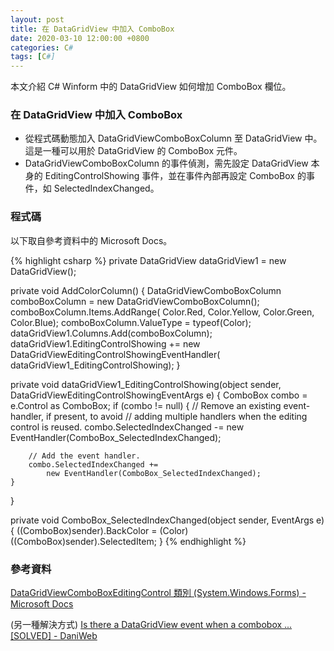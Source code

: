 ```yaml
---
layout: post
title: 在 DataGridView 中加入 ComboBox
date: 2020-03-10 12:00:00 +0800
categories: C# 
tags: [C#]
---
```


本文介紹 C# Winform 中的 DataGridView 如何增加 ComboBox 欄位。

### 在 DataGridView 中加入 ComboBox

- 從程式碼動態加入 DataGridViewComboBoxColumn 至 DataGridView 中。這是一種可以用於 DataGridView 的 ComboBox 元件。
- DataGridViewComboBoxColumn 的事件偵測，需先設定 DataGridView 本身的 EditingControlShowing 事件，並在事件內部再設定 ComboBox 的事件，如 SelectedIndexChanged。

### 程式碼

以下取自參考資料中的 Microsoft Docs。

{% highlight csharp %}
private DataGridView dataGridView1 = new DataGridView();

private void AddColorColumn()
{
    DataGridViewComboBoxColumn comboBoxColumn =
        new DataGridViewComboBoxColumn();
    comboBoxColumn.Items.AddRange(
        Color.Red, Color.Yellow, Color.Green, Color.Blue);
    comboBoxColumn.ValueType = typeof(Color);
    dataGridView1.Columns.Add(comboBoxColumn);
    dataGridView1.EditingControlShowing +=
        new DataGridViewEditingControlShowingEventHandler(
        dataGridView1_EditingControlShowing);
}

private void dataGridView1_EditingControlShowing(object sender,
    DataGridViewEditingControlShowingEventArgs e)
{
    ComboBox combo = e.Control as ComboBox;
    if (combo != null)
    {
        // Remove an existing event-handler, if present, to avoid 
        // adding multiple handlers when the editing control is reused.
        combo.SelectedIndexChanged -=
            new EventHandler(ComboBox_SelectedIndexChanged);

        // Add the event handler. 
        combo.SelectedIndexChanged +=
            new EventHandler(ComboBox_SelectedIndexChanged);
    }
}

private void ComboBox_SelectedIndexChanged(object sender, EventArgs e)
{
    ((ComboBox)sender).BackColor = (Color)((ComboBox)sender).SelectedItem;
}
{% endhighlight %}

### 參考資料
[DataGridViewComboBoxEditingControl 類別 (System.Windows.Forms) - Microsoft Docs](https://docs.microsoft.com/zh-tw/dotnet/api/system.windows.forms.datagridviewcomboboxeditingcontrol?view=netframework-4.8)

(另一種解決方式) [Is there a DataGridView event when a combobox ... [SOLVED] - DaniWeb](https://www.daniweb.com/programming/software-development/threads/452140/is-there-a-datagridview-event-when-a-combobox-value-changes)